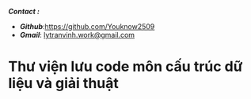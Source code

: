 ___**Contact :**___
- ___Github___:<https://github.com/Youknow2509>
- ___Gmail___: <lytranvinh.work@gmail.com>
  
# Thư viện lưu code môn cấu trúc dữ liệu và giải thuật